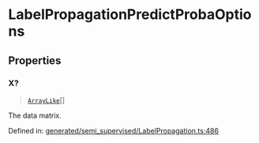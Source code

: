 # LabelPropagationPredictProbaOptions

## Properties

### X?

> [`ArrayLike`](../types/ArrayLike.md)[]

The data matrix.

Defined in:  [generated/semi\_supervised/LabelPropagation.ts:486](https://github.com/transitive-bullshit/scikit-learn-ts/blob/92ab806/packages/sklearn/src/generated/semi_supervised/LabelPropagation.ts#L486)
